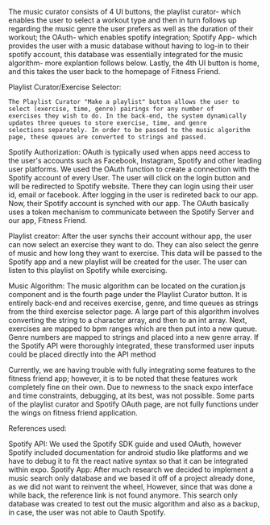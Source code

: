 The music curator consists of 4 UI buttons, the playlist curator- which enables the user to select a workout type and then in turn follows up regarding the music genre the user prefers as well as the duration of their workout; the OAuth- which enables spotify integration; Spotify App- which provides the user with a music database without having to log-in to their spotify account, this database was essentially integrated for the music algorithm- more explantion follows below. Lastly, the 4th UI button is home, and this takes the user back to the homepage of Fitness Friend. 

Playlist Curator/Exercise Selector: 

	The Playlist Curator "Make a playlist" button allows the user to select (exercise, time, genre) pairings for any number of   		exercises they wish to do. In the back-end, the system dynamically updates three queues to store exercise, time, and genre 
	selections separately. In order to be passed to the music algorithm page, these queues are converted to strings and passed.
  




Spotify Authorization:
	OAuth is typically used when apps need access to the user's accounts such as Facebook, Instagram, Spotify and other leading user 	 platforms.
	We used the OAuth function to create a connection with the Spotify account of every User. 
	The user will click on the login button and will be redirected to Spotify website. 
	There they can login using their user id, email or facebook. After logging in the 
	user is redireted back to our app. Now, their Spotify account is synched with our app. 
	The OAuth basically uses a token mechanism to communicate between the Spotify Server and our app, Fitness Friend. 
	

Playlist creator:
	After the user synchs their account withour app, the user can now select an exercise they 
	want to do. They can also select the genre of music and how long they want to exercise. 
	This data will be passed to the Spotify app and a new playlist will be created for the
	user. The user can listen to this playlist on Spotify while exercising.
	
Music Algorithm: 
	The music algorithm can be located on the curation.js component and is the fourth page under the Playlist Curator button.
	It is entirely back-end and receives exercise, genre, and time queues as strings from the third exercise selector page. 
	A large part of this algorithm involves converting the string to a character array, and then to an int array. Next, exercises 
	are mapped to bpm ranges which are then put into a new queue. Genre numbers are mapped to strings and placed into a new genre 
	array. If the Spotify API were thoroughly integrated, these transformed user inputs could be placed directly into the API 
	method
	
	
	
Currently, we are having trouble with fully integrating some features to the fitness friend app; however, it is to be noted that these features work completely fine on their own. Due to newness to the snack expo interface and time constraints, debugging, at its best, was not possible. Some parts of the playlist curator and Spotify OAuth page, are not fully functions under the wings on fitness friend application. 

References used: 

Spotify API: We used the Spotify SDK guide and used OAuth, however Spotify included documentation for android studio like platforms and we have to debug it to fit the react native syntax so that it can be integrated within expo. 
Spotify App: After much research we decided to implement a music search only database and we based it off of a project already done, as we did not want to reinvent the wheel, However, since that was done a while back, the reference link is not found anymore. This search only database was created to test out the music algorithm and also as a backup, in case, the user was not able to Oauth Spotify. 

